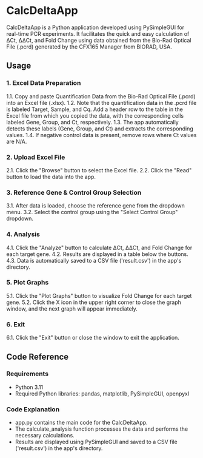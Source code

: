 # CalcDeltaApp
CalcDeltaApp is a Python application developed using PySimpleGUI for real-time PCR experiments. It facilitates the quick and easy calculation of ΔCt, ΔΔCt, and Fold Change using data obtained from the Bio-Rad Optical File (.pcrd) generated by the CFX165 Manager from BIORAD, USA.

## Usage

### 1. Excel Data Preparation
1.1. Copy and paste Quantification Data from the Bio-Rad Optical File (.pcrd) into an Excel file (.xlsx).
1.2. Note that the quantification data in the .pcrd file is labeled Target, Sample, and Cq. Add a header row to the table in the Excel file from which you copied the data, with the corresponding cells labeled Gene, Group, and Ct, respectively.
1.3. The app automatically detects these labels (Gene, Group, and Ct) and extracts the corresponding values.
1.4. If negative control data is present, remove rows where Ct values are N/A.

### 2. Upload Excel File
2.1. Click the "Browse" button to select the Excel file. 
2.2. Click the "Read" button to load the data into the app.

### 3. Reference Gene & Control Group Selection
3.1. After data is loaded, choose the reference gene from the dropdown menu.
3.2. Select the control group using the "Select Control Group" dropdown.

### 4. Analysis
4.1. Click the "Analyze" button to calculate ΔCt, ΔΔCt, and Fold Change for each target gene.
4.2. Results are displayed in a table below the buttons.
4.3. Data is automatically saved to a CSV file ('result.csv') in the app's directory.

### 5. Plot Graphs
5.1. Click the "Plot Graphs" button to visualize Fold Change for each target gene.
5.2. Click the X icon in the upper right corner to close the graph window, and the next graph will appear immediately.

### 6. Exit
6.1. Click the "Exit" button or close the window to exit the application.

## Code Reference

### Requirements
- Python 3.11
- Required Python libraries: pandas, matplotlib, PySimpleGUI, openpyxl

### Code Explanation
- app.py contains the main code for the CalcDeltaApp.
- The calculate_analysis function processes the data and performs the necessary calculations.
- Results are displayed using PySimpleGUI and saved to a CSV file ('result.csv') in the app's directory.

